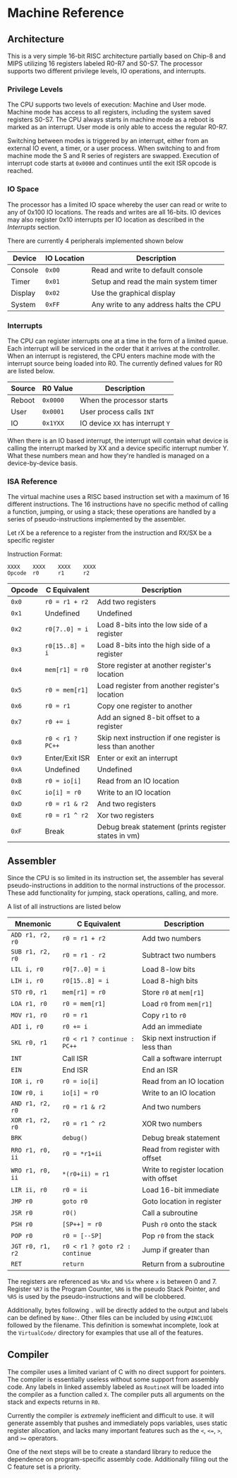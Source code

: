 # Machine Reference

## Architecture

This is a very simple 16-bit RISC architecture partially based on Chip-8 and MIPS utilizing 16 registers labeled R0-R7
and S0-S7. The processor supports two different privilege levels, IO operations, and interrupts.

### Privilege Levels

The CPU supports two levels of execution: Machine and User mode. Machine mode has access to all registers, including the
system saved registers S0-S7. The CPU always starts in machine mode as a reboot is marked as an interrupt. User mode is
only able to access the regular R0-R7.

Switching between modes is triggered by an interrupt, either from an external IO event, a timer, or a user process. When
switching to and from machine mode the S and R series of registers are swapped. Execution of interrupt code starts
at `0x0000` and continues until the exit ISR opcode is reached.

### IO Space

The processor has a limited IO space whereby the user can read or write to any of 0x100 IO locations. The reads and
writes are all 16-bits. IO devices may also register 0x10 interrupts per IO location as described in the <i>
Interrupts</i> section.

There are currently 4 peripherals implemented shown below

| Device  | IO Location | Description                            |
|---------|-------------|----------------------------------------|
| Console | `0x00`      | Read and write to default console      |
| Timer   | `0x01`      | Setup and read the main system timer   |
| Display | `0x02`      | Use the graphical display              |
| System  | `0xFF`      | Any write to any address halts the CPU |

### Interrupts

The CPU can register interrupts one at a time in the form of a limited queue. Each interrupt will be serviced in the
order that it arrives at the controller. When an interrupt is registered, the CPU enters machine mode with the interrupt
source being loaded into R0. The currently defined values for R0 are listed below.

| Source | R0 Value | Description                      |
|--------|----------|----------------------------------|
| Reboot | `0x0000` | When the processor starts        |
| User   | `0x0001` | User process calls `INT`         |
| IO     | `0x1YXX` | IO device `XX` has interrupt `Y` |

When there is an IO based interrupt, the interrupt will contain what device is calling the interrupt marked by XX and a
device specific interrupt number Y. What these numbers mean and how they're handled is managed on a device-by-device
basis.

### ISA Reference

The virtual machine uses a RISC based instruction set with a maximum of 16 different instructions. The 16 instructions
have no specific method of calling a function, jumping, or using a stack; these operations are handled by a series of
pseudo-instructions implemented by the assembler.

Let rX be a reference to a register from the instruction and RX/SX be a specific register

Instruction Format:

```
XXXX    XXXX    XXXX    XXXX
Opcode  r0      r1      r2
```

| Opcode | C Equivalent     | Description                                                |
|--------|------------------|------------------------------------------------------------|
| `0x0`  | `r0 = r1 + r2`   | Add two registers                                          |
| `0x1`  | Undefined        | Undefined                                                  |
| `0x2`  | `r0[7..0] = i`   | Load 8-bits into the low side of a register                |
| `0x3`  | `r0[15..8] = i`  | Load 8-bits into the high side of a register               |
| `0x4`  | `mem[r1] = r0`   | Store register at another register's location              |
| `0x5`  | `r0 = mem[r1]`   | Load register from another register's location             |
| `0x6`  | `r0 = r1`        | Copy one register to another                               |
| `0x7`  | `r0 += i`        | Add an signed 8-bit offset to a register                   |
| `0x8`  | `r0 < r1 ? PC++` | Skip next instruction if one register is less than another |
| `0x9`  | Enter/Exit ISR   | Enter or exit an interrupt                                 |
| `0xA`  | Undefined        | Undefined                                                  |
| `0xB`  | `r0 = io[i]`     | Read from an IO location                                   |
| `0xC`  | `io[i] = r0`     | Write to an IO location                                    |
| `0xD`  | `r0 = r1 & r2`   | And two registers                                          |
| `0xE`  | `r0 = r1 ^ r2`   | Xor two registers                                          |
| `0xF`  | Break            | Debug break statement (prints register states in vm)       |

## Assembler

Since the CPU is so limited in its instruction set, the assembler has several pseudo-instructions in addition to the
normal instructions of the processor. These add functionality for jumping, stack operations, calling, and more.

A list of all instructions are listed below

| Mnemonic         | C Equivalent                   | Description                            |
|------------------|--------------------------------|----------------------------------------|
| `ADD r1, r2, r0` | `r0 = r1 + r2`                 | Add two numbers                        |
| `SUB r1, r2, r0` | `r0 = r1 - r2`                 | Subtract two numbers                   |
| `LIL i, r0`      | `r0[7..0] = i`                 | Load 8-low bits                        |
| `LIH i, r0`      | `r0[15..8] = i`                | Load 8-high bits                       |
| `STO r0, r1`     | `mem[r1] = r0`                 | Store `r0` at `mem[r1]`                |
| `LOA r1, r0`     | `r0 = mem[r1]`                 | Load `r0` from `mem[r1]`               |
| `MOV r1, r0`     | `r0 = r1`                      | Copy `r1` to `r0`                      |
| `ADI i, r0`      | `r0 += i`                      | Add an immediate                       |
| `SKL r0, r1`     | `r0 < r1 ? continue : PC++`    | Skip next instruction if less than     |
| `INT`            | Call ISR                       | Call a software interrupt              |
| `EIN`            | End ISR                        | End an ISR                             |
| `IOR i, r0`      | `r0 = io[i]`                   | Read from an IO location               |
| `IOW r0, i`      | `io[i] = r0`                   | Write to an IO location                |
| `AND r1, r2, r0` | `r0 = r1 & r2`                 | And two numbers                        |
| `XOR r1, r2, r0` | `r0 = r1 ^ r2`                 | XOR two numbers                        |
| `BRK`            | `debug()`                      | Debug break statement                  |
| `RRO r1, r0, ii` | `r0 = *r1+ii`                  | Read from register with offset         |
| `WRO r1, r0, ii` | `*(r0+ii) = r1`                | Write to register location with offset |
| `LIR ii, r0`     | `r0 = ii`                      | Load 16-bit immediate                  |
| `JMP r0`         | `goto r0`                      | Goto location in register              |
| `JSR r0`         | `r0()`                         | Call a subroutine                      |
| `PSH r0`         | `[SP++] = r0`                  | Push `r0` onto the stack               |
| `POP r0`         | `r0 = [--SP]`                  | Pop `r0` from the stack                |
| `JGT r0, r1, r2` | `r0 < r1 ? goto r2 : continue` | Jump if greater than                   |
| `RET`            | `return`                       | Return from a subroutine               |

The registers are referenced as `%Rx` and `%Sx` where `x` is between 0 and 7.
Register `%R7` is the Program Counter, `%R6` is the pseudo Stack Pointer, and
`%R5` is used by the pseudo-instructions and will be clobbered.

Additionally, bytes following `.` will be directly added to the output and labels can be defined by `Name:`. Other files
can be included by using `#INCLUDE`
followed by the filename. This definition is somewhat incomplete, look at the `VirtualCode/` directory for examples that
use all of the features.

## Compiler

The compiler uses a limited variant of C with no direct support for pointers. The compiler is essentially useless
without some support from assembly code. Any
labels in linked assembly labeled as `RoutineX` will be loaded into the compiler as a function called `X`. The compiler
puts all arguments on the stack and
expects returns in `R0`.

Currently the compiler is _extremely_ inefficient and difficult to use. it will generate assembly that pushes and
immediately pops variables, uses static
register allocation, and lacks many important features such as the `<`, `<=`, `>`, and `>=` operators.

One of the next steps will be to create a standard library to reduce the dependence on program-specific assembly code.
Additionally filling out the C feature
set is a priority.
